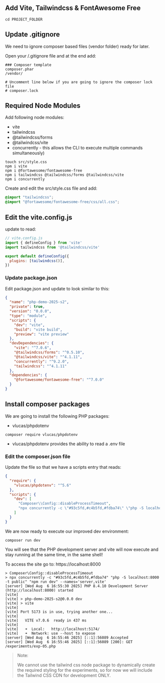 


## Add Vite, Tailwindcss & FontAwesome Free

```shell
cd PROJECT_FOLDER
```

## Update .gitignore

We need to ignore composer based files (vendor folder) ready for later.

Open your /.gitignore file and at the end add:

```text
### Composer template
composer.phar
/vendor/

# Uncomment line below if you are going to ignore the composer lock file
# composer.lock
```


## Required Node Modules

Add following node modules:

- vite
- tailwindcss
- @tailwindcss/forms
- @tailwindcss/vite
- concurrently - this allows the CLI to execute multiple commands simultaneously)

```shell
touch src/style.css
npm i vite 
npm i @fortawesome/fontawesome-free
npm i tailwindcss @tailwindcss/forms @tailwindcss/vite
npm i concurrently
```

Create and edit the src/style.css file and add:
```css
@import "tailwindcss";
@import "@fortawesome/fontawesome-free/css/all.css";
```

## Edit the vite.config.js

update to read:

```js
// vite.config.js
import { defineConfig } from 'vite'
import tailwindcss from '@tailwindcss/vite'

export default defineConfig({
  plugins: [tailwindcss()],
})
```

### Update package.json
Edit package.json and update to look similar to this:

```json
{
  "name": "php-demo-2025-s2",
  "private": true,
  "version": "0.0.0",
  "type": "module",
  "scripts": {
    "dev": "vite",
    "build": "vite build",
    "preview": "vite preview"
  },
  "devDependencies": {
    "vite": "^7.0.6",
    "@tailwindcss/forms": "^0.5.10",
    "@tailwindcss/vite": "^4.1.11",
    "concurrently": "^9.2.0",
    "tailwindcss": "^4.1.11"
  },
  "dependencies": {
    "@fortawesome/fontawesome-free": "^7.0.0"
  }
}
```

## Install composer packages

We are going to install the following PHP packages:

- vlucas/phpdotenv

```shell
composer require vlucas/phpdotenv
```
- vlucas/phpdotenv provides the ability to read a .env file

### Edit the composer.json file

Update the file so that we have a scripts entry that reads:

```json
{
  "require": {
    "vlucas/phpdotenv": "^5.6"
  },
  "scripts": {
    "dev": [
      "Composer\\Config::disableProcessTimeout",
      "npx concurrently -c \"#93c5fd,#c4b5fd,#fdba74\" \"php -S localhost:8000 -t public\" \"npm run dev\" --names='server,vite'"
    ]
  }
}
```

We are now ready to execute our improved dev environment:

```shell
composer run dev
```

You will see that the PHP development server and vite will now execute and stay running at 
the same time, in the same shell!

To access the site go to: https://localhost:8000

```text
> Composer\Config::disableProcessTimeout
> npx concurrently -c "#93c5fd,#c4b5fd,#fdba74" "php -S localhost:8000 -t public" "npm run dev" --names='server,vite'
[server] [Wed Aug  6 16:55:30 2025] PHP 8.4.10 Development Server (http://localhost:8000) started
[vite]
[vite] > php-demo-2025-s2@0.0.0 dev
[vite] > vite
[vite]
[vite] Port 5173 is in use, trying another one...
[vite]
[vite]   VITE v7.0.6  ready in 437 ms
[vite]
[vite]   ➜  Local:   http://localhost:5174/
[vite]   ➜  Network: use --host to expose
[server] [Wed Aug  6 16:55:46 2025] [::1]:56089 Accepted
[server] [Wed Aug  6 16:55:46 2025] [::1]:56089 [200]: GET /experiments/exp-05.php
```

> Note:
>  
> We cannot use the tailwind css node package to dynamically create the required styling for 
> the experiments, so for now we will include the Tailwind CSS CDN for development ONLY.
> 
